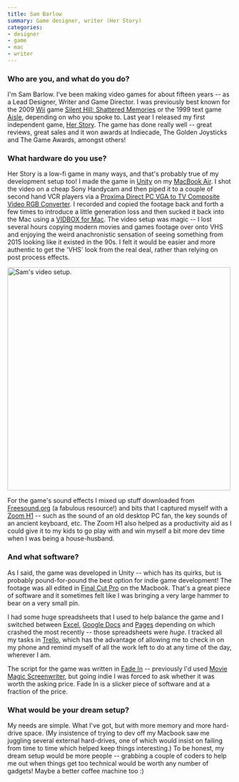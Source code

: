 ```yaml
---
title: Sam Barlow
summary: Game designer, writer (Her Story)
categories:
- designer
- game
- mac
- writer
---
```


### Who are you, and what do you do?

I'm Sam Barlow. I've been making video games for about fifteen years -- as a Lead Designer, Writer and Game Director. I was previously best known for the 2009 [Wii][] game [Silent Hill: Shattered Memories][silent-hill-shattered-memories] or the 1999 text game [Aisle][], depending on who you spoke to. Last year I released my first independent game, [Her Story][her-story]. The game has done really well -- great reviews, great sales and it won awards at Indiecade, The Golden Joysticks and The Game Awards, amongst others!

### What hardware do you use?

Her Story is a low-fi game in many ways, and that's probably true of my development setup too! I made the game in [Unity][] on my [MacBook Air][macbook-air]. I shot the video on a cheap Sony Handycam and then piped it to a couple of second hand VCR players via a [Proxima Direct PC VGA to TV Composite Video RGB Converter][pc-vga-to-tv-composite-video-rgb-converter]. I recorded and copied the footage back and forth a few times to introduce a little generation loss and then sucked it back into the Mac using a [VIDBOX for Mac][vidbox-mac]. The video setup was magic -- I lost several hours copying modern movies and games footage over onto VHS and enjoying the weird anachronistic sensation of seeing something from 2015 looking like it existed in the 90s. I felt it would be easier and more authentic to get the 'VHS' look from the real deal, rather than relying on post process effects.

<img src="/images/interviews/sam.barlow/video.jpg" width="500" height="500" alt="Sam's video setup." class="detail">

For the game's sound effects I mixed up stuff downloaded from [Freesound.org][freesound] (a fabulous resource!) and bits that I captured myself with a [Zoom H1][h1] -- such as the sound of an old desktop PC fan, the key sounds of an ancient keyboard, etc. The Zoom H1 also helped as a productivity aid as I could give it to my kids to go play with and win myself a bit more dev time when I was being a house-husband.

### And what software?

As I said, the game was developed in Unity -- which has its quirks, but is probably pound-for-pound the best option for indie game development! The footage was all edited in [Final Cut Pro][final-cut-pro] on the Macbook. That's a great piece of software and it sometimes felt like I was bringing a very large hammer to bear on a very small pin. 

I had some huge spreadsheets that I used to help balance the game and I switched between [Excel][], [Google Docs][google-docs] and [Pages][] depending on which crashed the most recently -- those spreadsheets were *huge*. I tracked all my tasks in [Trello][], which has the advantage of allowing me to check in on my phone and remind myself of all the work left to do at any time of the day, wherever I am. 

The script for the game was written in [Fade In][fade-in] -- previously I'd used [Movie Magic Screenwriter][movie-magic-screenwriter], but going indie I was forced to ask whether it was worth the asking price. Fade In is a slicker piece of software and at a fraction of the price. 

### What would be your dream setup?

My needs are simple. What I've got, but with more memory and more hard-drive space. (My insistence of trying to dev off my Macbook saw me juggling several external hard-drives, one of which would insist on failing from time to time which helped keep things interesting.) To be honest, my dream setup would be more people -- grabbing a couple of coders to help me out when things get too technical would be worth any number of gadgets! Maybe a better coffee machine too :)

[aisle]: https://en.wikipedia.org/wiki/Aisle_(video_game) "A text adventure game with a single move."
[excel]: https://products.office.com/en-us/excel "A spreadsheet application."
[fade-in]: https://www.fadeinpro.com/ "Screenwriting software."
[final-cut-pro]: https://en.wikipedia.org/wiki/Final_Cut_Pro "A nonlinear video editor."
[freesound]: https://freesound.org/ "An archive of Creative Commons audio."
[google-docs]: https://en.wikipedia.org/wiki/Google_Docs "A web-based office suite."
[h1]: https://www.zoom.co.jp/products/h1 "A digital recorder."
[her-story]: http://www.herstorygame.com/ "A novel video game about a woman speaking to the police."
[macbook-air]: https://www.apple.com/macbook-air/ "A very thin laptop."
[movie-magic-screenwriter]: http://www.screenplay.com/catalog/product/view/id/30/category/8 "Screenwriting software."
[pages]: https://www.apple.com/pages/ "A Mac word processor and layout tool from Apple."
[pc-vga-to-tv-composite-video-rgb-converter]: http://www.amazon.co.uk/Proxima-Direct®-Composite-Converter-satisfied/dp/B004TCXING "A VGA to composite video converter device."
[silent-hill-shattered-memories]: https://en.wikipedia.org/wiki/Silent_Hill%3A_Shattered_Memories "A survival horror game for the Wii."
[trello]: https://trello.com/ "A project management service."
[unity]: https://unity3d.com/unity/ "A cross-platform game development tool."
[vidbox-mac]: https://honestech.com/main/VIDBOXforMac.asp "A USB video conversion device."
[wii]: https://www.nintendo.com/wii "A unique gaming console."
